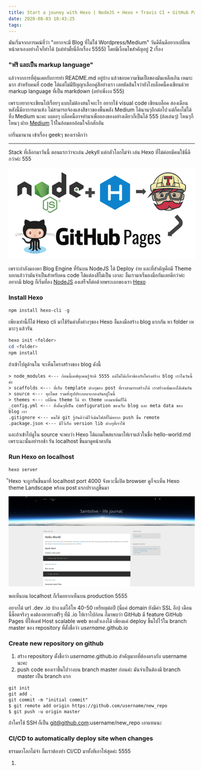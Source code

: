 ```yaml
---
title: Start a jouney with Hexo | NodeJS + Hexo + Travis CI + GitHub Pages
date: 2020-08-03 10:43:25
tags:
---
```


มันเริ่มจากอารมณ์ที่ว่า "อยากจะมี Blog ที่ไม่ใช่ Wordpress/Medium" วันดีคืนดีอยากเปลี่ยนหน้าตาเองอย่างใจก็ทำได้ (แต่ทำมั้ยนี่อีกเรื่อง 5555) โดยมีเงื่อนไขสำคัญอยู่ 2 เรื่อง

### "ฟรี และเป็น markup language"

แล้วจากการที่คุ้นเคยกับการทำ README.md อยู่บ้าง แล้วชอบความซิมเปิ้ลของมันเหลือเกิน เหมาะมาก สำหรับคนที่ code ได้แต่ไม่มีปัญญาเลือกคู่สีอย่างเรา เลยตัดสินใจว่ายังไงบล็อคนี้คงเขียนด้วย markup language ที่เป็น markdown (อย่าเพิ่งงง 555)

เพราะอยากจะเขียนไปเรื่อยๆ แบบไม่ต้องสนใจอะไร อยากใช้ visual code เขียนบล็อค สองเดือนหลังนี้มีอาการตาแห้ง ไม่สามารถจ้องแสงสีขาวของพื้นพลัง Medium ได้นานๆอีกต่อไป แต่ก็คงไม่ได้ทิ้ง Medium นะคะ เผลอๆ บล็อคนี้อาจทำมาเพื่อลองของอย่างเดียวก็เป็นได้ 555 (ล้อเล่นๆ) ไหนๆก็ไหนๆ ฝาก [Medium](https://medium.com/@coalapaparazzi) ไว้ในอ้อมอกอ้อมใจอีกสักอัน

เกริ่นมานาน เข้าเรื่อง geekๆ ของเราดีกว่า
_________________

Stack ที่เลือกมาวันนี้ ตอนแรกว่าจะเล่น Jekyll แต่กลัวโลกไม่จำ เล่น Hexo ที่ไม่ค่อยมีคนใช้นี่ดีกว่าค่ะ 555

![](start-a-journey/blog-tech-stack.png)

เพราะกำลังมองหา Blog Engine ที่รันบน NodeJS ได้ Deploy ง่าย และที่สำคัญคือมี Theme บอกแล้วว่ามันจำเป็นสำหรับคน code ได้แต่ลงสีไม่เป็น เอาละ งั้นเรามาเริ่มลงมือกันเลยดีกว่าค่ะ อยากมี blog ก็เริ่มที่ลง [NodeJS](https://nodejs.org/en/) ลงเสร็จก็ต่อด้วยพระเอกของเรา [Hexo](https://hexo.io/)

### Install Hexo

``` powershell
npm install hexo-cli -g
```

เพียงเท่านี้ก็ได้ Hexo cli มาใช้รันคำสั่งต่างๆของ Hexo งั้นลงมือสร้าง blog แรกกัน หา folder เหมาะๆ แล้วรัน

``` powershell
hexo init <folder>
cd <folder>
npm install
```
ถ้าเข้าไปดูด้านใน จะเห็นโครงสร้างของ blog ดังนี้

```
> node_modules <--- ก้อนนี้เดฟทุกคนรู้จักดี 5555 แต่ไม่ได้เกี่ยวข้องกับโครงสร้าง blog เราในวันนี้ค่ะ
> scaffolds <--- ที่เก็บ template ต่างๆของ post ที่เราสามารถสร้างได้ เราสร้างเพิ่มเองได้เช่นกัน
> source <--- ทุกโพส รวมทั้งรูปประกอบจะกองกันอยู่ในนี้
> themes <--- เปลี่ยน theme ได้ ทำ theme เองมาเพิ่มก็ได้
_config.yml <--- สิ่งอื่นๆที่เป็น configuration ของเว็บ blog และ meta data ของ blog เรา
.gitignore <--- คนใช้ git รู้กันดีว่ามีไว้เมินไฟล์ที่ไม่อยาก push ขึ้น remote
.package.json <--- มีไว้เก็บ version lib ต่างๆที่เราใช้
```
และถ้าเข้าไปดูใน source จะพบว่า Hexo ได้แถมโพสแรกมาให้เราแล้วในชื่อ hello-world.md เพราะฉะนั้นอย่ารอช้า รัน localhost ขึ้นมาดูหน้าตากัน

### Run Hexo on localhost

``` powershell
hexo server
```
็Hexo จะถูกรันขึ้นมาที่ localhost port 4000 จังหวะนี้เปิด browser ดูก็จะเห็น Hexo theme Landscape พร้อม post แรกปรากฎขึ้นมา

![](start-a-journey/hexo-hello-world-post.png)

พอเห็นบน localhost ก็เริ่มอยากเห็นบน production 5555

อยากได้ url .dev .io บ้าง แต่โอ้โห 40-50 เหรียญต่อปี (นี่แค่ domain ยังมีค่า SSL อีก) เดือนนี้ช็อตจริงๆ คงต้องหาทางฟรีๆ ที่มี .io ให้เราไปก่อน ก็มาพบว่า GitHub มี feature GitHub Pages ที่ให้เดฟ Host scalable web ของตัวเองได้ เพียงแค่ deploy ขึ้นไปไว้ใน branch master ของ repository ที่ตั้งชื่อว่า *username*.github.io

### Create new repository on github

1. สร้าง repository ตั้งชื่อว่า *username*.github.io สำคัญมากที่ต้องตรงกับ username นะคะ
2. push code ของเราขึ้นไปวางบน branch master ก่อนค่ะ มันจำเป็นต้องมี branch master เป็น branch แรก

```
git init
git add .
git commit -m "initial commit"
$ git remote add origin https://github.com/username/new_repo
$ git push -u origin master
```
ถ้าใครใช้ SSH ก็เป็น git@github.com:username/new_repo เอาแทนนะ

### CI/CD to automatically deploy site when changes

ธรรมดาโลกไม่จำ งั้นเราต้องทำ CI/CD มาทั้งทีเอาให้สุดค่ะ 5555

1. 